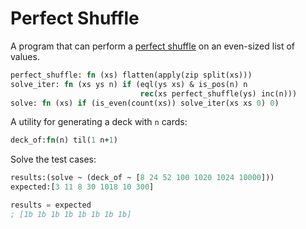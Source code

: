# Perfect Shuffle

A program that can perform a [perfect shuffle](http://rosettacode.org/wiki/Perfect_shuffle) on an even-sized list of values.

```sml
perfect_shuffle: fn (xs) flatten(apply(zip split(xs)))
solve_iter: fn (xs ys n) if (eql(ys xs) & is_pos(n) n
                             rec(xs perfect_shuffle(ys) inc(n)))
solve: fn (xs) if (is_even(count(xs)) solve_iter(xs xs 0) 0)
```

A utility for generating a deck with `n` cards:

```sml
deck_of:fn(n) til(1 n+1)
```

Solve the test cases:

```lisp
results:(solve ~ (deck_of ~ [8 24 52 100 1020 1024 10000]))
expected:[3 11 8 30 1018 10 300]

results = expected
; [1b 1b 1b 1b 1b 1b 1b 1b]
```